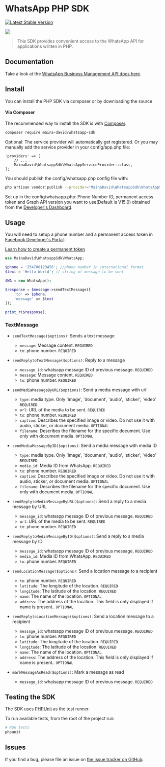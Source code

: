 # WhatsApp PHP SDK

[![Latest Stable Version](https://img.shields.io/packagist/v/maina-david/whatsapp-sdk)](https://packagist.org/packages/maina-david/whatsapp-sdk)

![](https://banners.beyondco.de/WhatsApp%20PHP%20SDK.png?theme=light&packageManager=composer+require&packageName=maina-david%2Fwhatsapp-sdk&pattern=bamboo&style=style_1&description=A+PHP+package+for+integrating+the+WhatsApp+business+APIs&md=1&showWatermark=0&fontSize=100px&images=https%3A%2F%2Flaravel.com%2Fimg%2Flogomark.min.svg)

> This SDK provides convenient access to the WhatsApp API for applications written in PHP.

## Documentation

Take a look at the [WhatsApp Business Management API docs here](https://developers.facebook.com/docs/whatsapp/cloud-api/guides/).

## Install

You can install the PHP SDK via composer or by downloading the source

#### Via Composer

The recommended way to install the SDK is with [Composer](http://getcomposer.org/).

```bash
composer require maina-david/whatsapp-sdk
```

Optional: The service provider will automatically get registered. Or you may manually add the service provider in your config/app.php file:

```
'providers' => [
    // ...
    MainaDavid\WhatsappSdk\WhatsAppServiceProvider::class,
];
```

You should publish the config/whatsapp.php config file with:

```bash
php artisan vendor:publish --provider="MainaDavid\WhatsappSdk\WhatsAppServiceProvider"
```

Set up in the config/whatsapp.php: Phone Number ID, permanent access token and Graph API version you want to use(Default is V15.0) obtained from the [Developer's Dashboard](https://developers.facebook.com/).

## Usage

You will need to setup a phone number and a permanent access token in [Facebook Developer's Portal](https://developers.facebook.com/).

[Learn how to create a permanent token](https://developers.facebook.com/docs/whatsapp/business-management-api/get-started#1--acquire-an-access-token-using-a-system-user-or-facebook-login)

```php
use MainaDavid\WhatsappSdk\WhatsApp;

$phone = '254700123456'; //phone number in international format
$text = 'Hello World'; // string of message to be sent

$WA = new WhatsApp();

$response = $message->sendTextMessage([
    'to' => $phone,
    'message' => $text
]);

print_r($response);
```

### TextMessage

- `sendTextMessage($options)`: Sends a text message

  - `message`: Message content. `REQUIRED`
  - `to`: phone number. `REQUIRED`

- `sendReplytoTextMessage($options)`: Reply to a message

  - `message_id`: whatsapp message ID of previous message. `REQUIRED`
  - `message`: Message content. `REQUIRED`
  - `to`: phone number. `REQUIRED`

- `sendMediaMessageByURL($options)`: Send a media message with url

  - `type`: media type. Only 'image', 'document', 'audio', 'sticker', 'video' `REQUIRED`
  - `url`: URL of the media to be sent. `REQUIRED`
  - `to`: phone number. `REQUIRED`
  - `caption`: Describes the specified image or video. Do not use it with audio, sticker, or document media. `OPTIONAL`
  - `filename`: Describes the filename for the specific document. Use only with document media. `OPTIONAL`

- `sendMediaMessageByID($options)`: Send a media message with media ID

  - `type`: media type. Only 'image', 'document', 'audio', 'sticker', 'video' `REQUIRED`
  - `media_id`: Media ID from WhatsApp. `REQUIRED`
  - `to`: phone number. `REQUIRED`
  - `caption`: Describes the specified image or video. Do not use it with audio, sticker, or document media. `OPTIONAL`
  - `filename`: Describes the filename for the specific document. Use only with document media. `OPTIONAL`

- `sendReplytoMediaMessageByURL($options)`: Send a reply to a media message by URL

  - `message_id`: whatsapp message ID of previous message. `REQUIRED`
  - `url`: URL of the media to be sent. `REQUIRED`
  - `to`: phone number. `REQUIRED`

- `sendReplytoMediaMessageByID($options)`: Send a reply to a media message by ID

  - `message_id`: whatsapp message ID of previous message. `REQUIRED`
  - `media_id`: Media ID from WhatsApp. `REQUIRED`
  - `to`: phone number. `REQUIRED`

- `sendLocationMessage($options)`: Send a location message to a recipient

  - `to`: phone number. `REQUIRED`
  - `latitude`: The longitude of the location. `REQUIRED`
  - `longitude`: The latitude of the location. `REQUIRED`
  - `name`: The name of the location. `OPTIONAL`
  - `address`: The address of the location. This field is only displayed if name is present.. `OPTIONAL`

- `sendReplytoLocationMessage($options)`: Send a location message to a recipient

  - `message_id`: whatsapp message ID of previous message. `REQUIRED`
  - `to`: phone number. `REQUIRED`
  - `latitude`: The longitude of the location. `REQUIRED`
  - `longitude`: The latitude of the location. `REQUIRED`
  - `name`: The name of the location. `OPTIONAL`
  - `address`: The address of the location. This field is only displayed if name is present.. `OPTIONAL`

- `markMessageAsRead($options)`: Mark a message as read

  - `message_id`: whatsapp message ID of previous message. `REQUIRED`

## Testing the SDK

The SDK uses [PHPUnit](https://phpunit.de/manual/current/en/index.html) as the test runner.

To run available tests, from the root of the project run:

```bash
# Run tests
phpunit
```

## Issues

If you find a bug, please file an issue on [the issue tracker on GitHub](https://github.com/maina-david/whatsapp-sdk-php/issues).
